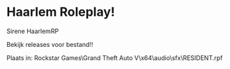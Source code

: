 
# Haarlem Roleplay!
Sirene HaarlemRP

Bekijk releases voor bestand!!

Plaats in: Rockstar Games\Grand Theft Auto V\x64\audio\sfx\RESIDENT.rpf
